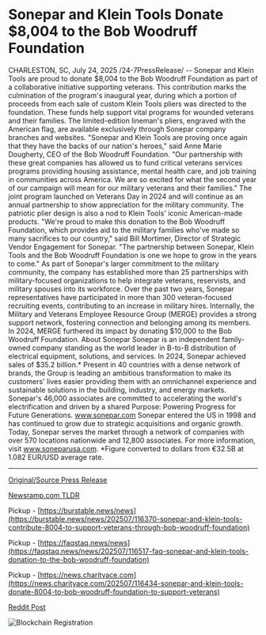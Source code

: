 # Sonepar and Klein Tools Donate $8,004 to the Bob Woodruff Foundation

CHARLESTON, SC, July 24, 2025 /24-7PressRelease/ -- Sonepar and Klein Tools are proud to donate $8,004 to the Bob Woodruff Foundation as part of a collaborative initiative supporting veterans. This contribution marks the culmination of the program's inaugural year, during which a portion of proceeds from each sale of custom Klein Tools pliers was directed to the foundation. These funds help support vital programs for wounded veterans and their families. The limited-edition lineman's pliers, engraved with the American flag, are available exclusively through Sonepar company branches and websites.  "Sonepar and Klein Tools are proving once again that they have the backs of our nation's heroes," said Anne Marie Dougherty, CEO of the Bob Woodruff Foundation. "Our partnership with these great companies has allowed us to fund critical veterans services programs providing housing assistance, mental health care, and job training in communities across America. We are so excited for what the second year of our campaign will mean for our military veterans and their families."  The joint program launched on Veterans Day in 2024 and will continue as an annual partnership to show appreciation for the military community. The patriotic plier design is also a nod to Klein Tools' iconic American-made products.   "We're proud to make this donation to the Bob Woodruff Foundation, which provides aid to the military families who've made so many sacrifices to our country," said Bill Mortimer, Director of Strategic Vendor Engagement for Sonepar. "The partnership between Sonepar, Klein Tools and the Bob Woodruff Foundation is one we hope to grow in the years to come."  As part of Sonepar's larger commitment to the military community, the company has established more than 25 partnerships with military-focused organizations to help integrate veterans, reservists, and military spouses into its workforce. Over the past two years, Sonepar representatives have participated in more than 300 veteran-focused recruiting events, contributing to an increase in military hires. Internally, the Military and Veterans Employee Resource Group (MERGE) provides a strong support network, fostering connection and belonging among its members. In 2024, MERGE furthered its impact by donating $10,000 to the Bob Woodruff Foundation.  About Sonepar  Sonepar is an independent family-owned company standing as the world leader in B-to-B distribution of electrical equipment, solutions, and services. In 2024, Sonepar achieved sales of $35.2 billion.* Present in 40 countries with a dense network of brands, the Group is leading an ambitious transformation to make its customers' lives easier providing them with an omnichannel experience and sustainable solutions in the building, industry, and energy markets. Sonepar's 46,000 associates are committed to accelerating the world's electrification and driven by a shared Purpose: Powering Progress for Future Generations. www.sonepar.com   Sonepar entered the US in 1998 and has continued to grow due to strategic acquisitions and organic growth. Today, Sonepar serves the market through a network of companies with over 570 locations nationwide and 12,800 associates. For more information, visit www.soneparusa.com.  *Figure converted to dollars from €32.5B at 1.082 EUR/USD average rate. 

---

[Original/Source Press Release](https://www.24-7pressrelease.com/press-release/525192/sonepar-and-klein-tools-donate-8004-to-the-bob-woodruff-foundation)
                    

[Newsramp.com TLDR](https://newsramp.com/curated-news/sonepar-klein-tools-donate-8k-to-veterans-through-custom-pliers-initiative/b24b75443a5d3c2f3c95c5ebe95fc99d) 


Pickup - [https://burstable.news/news](https://burstable.news/news/202507/116370-sonepar-and-klein-tools-contribute-8004-to-support-veterans-through-bob-woodruff-foundation)

Pickup - [https://faqstaq.news/news](https://faqstaq.news/news/202507/116517-faq-sonepar-and-klein-tools-donation-to-the-bob-woodruff-foundation)

Pickup - [https://news.charityace.com](https://news.charityace.com/202507/116434-sonepar-and-klein-tools-donate-8004-to-bob-woodruff-foundation-to-support-veterans)
 



[Reddit Post](https://www.reddit.com/r/Business_NewsRamp/comments/1m8b8op/sonepar_klein_tools_donate_8k_to_veterans_through/) 



![Blockchain Registration](https://cdn.newsramp.app/24-7PressRelease/qrcode/257/24/fineYNoy.webp)